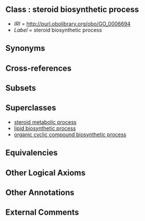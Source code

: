 
## Class : steroid biosynthetic process

 * *IRI* = http://purl.obolibrary.org/obo/GO_0006694
 * *Label* = steroid biosynthetic process

## Synonyms


## Cross-references


## Subsets


## Superclasses

 * [steroid metabolic process](../../GO/02/GO_0008202.md)
 * [lipid biosynthetic process](../../GO/10/GO_0008610.md)
 * [organic cyclic compound biosynthetic process](../../GO/62/GO_1901362.md)

## Equivalencies


## Other Logical Axioms


## Other Annotations


## External Comments

